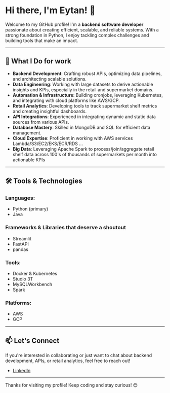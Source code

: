 # Hi there, I'm Eytan! 👋

Welcome to my GitHub profile! I'm a **backend software developer** passionate about creating efficient, scalable, and reliable systems. With a strong foundation in Python, I enjoy tackling complex challenges and building tools that make an impact.

---

## 🚀 What I Do for work

- **Backend Development**: Crafting robust APIs, optimizing data pipelines, and architecting scalable solutions.
- **Data Engineering**: Working with large datasets to derive actionable insights and KPIs, especially in the retail and supermarket domains.
- **Automation & Infrastructure**: Building cronjobs, leveraging Kubernetes, and integrating with cloud platforms like AWS/GCP.
- **Retail Analytics**: Developing tools to track supermarket shelf metrics and creating insightful dashboards.
- **API Integrations**: Experienced in integrating dynamic and static data sources from various APIs.
- **Database Mastery**: Skilled in MongoDB and SQL for efficient data management.
- **Cloud Expertise**: Proficient in working with AWS services Lambda/S3/EC2/EKS/ECR/RDS ...
- **Big Data**: Leveraging Apache Spark to process/join/aggregate retail shelf data across 100's of thousands of supermarkets per month into actionable KPIs

---

## 🛠️ Tools & Technologies

### Languages:
- Python (primary)
- Java

### Frameworks & Libraries that deserve a shoutout
- Streamlit
- FastAPI
- pandas

### Tools:
- Docker & Kubernetes
- Studio 3T
- MySQLWorkbench
- Spark

### Platforms:
- AWS
- GCP

---


## 📫 Let's Connect
If you're interested in collaborating or just want to chat about backend development, APIs, or retail analytics, feel free to reach out!

- [LinkedIn](https://www.linkedin.com/in/eytan-ohana/)

---

Thanks for visiting my profile! Keep coding and stay curious! 😊

